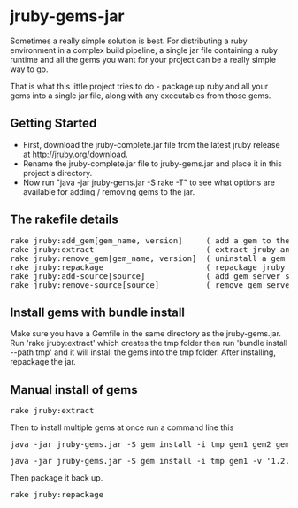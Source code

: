 # jruby-gems-jar

Sometimes a really simple solution is best. For distributing a ruby environment in a complex build pipeline,
a single jar file containing a ruby runtime and all the gems you want for your project 
can be a really simple way to go.

That is what this little project tries to do - package up ruby and all your gems into a single jar file, along with any executables from those gems.

## Getting Started

- First, download the jruby-complete.jar file from the latest jruby release at http://jruby.org/download.
- Rename the jruby-complete.jar file to jruby-gems.jar and place it in this project's directory.
- Now run "java -jar jruby-gems.jar -S rake -T" to see what options are available for adding / removing gems to the jar.


## The rakefile details
<pre>
rake jruby:add_gem[gem_name, version]     ( add a gem to the jruby-gems.jar file )
rake jruby:extract                        ( extract jruby and all the current gems into a tmp directory )
rake jruby:remove_gem[gem_name, version]  ( uninstall a gem from the jruby-gems.jar )
rake jruby:repackage                      ( repackage jruby and gems from tmp back into jruby-gems.jar )
rake jruby:add-source[source]             ( add gem server source )
rake jruby:remove-source[source]          ( remove gem server source )
</pre>

## Install gems with bundle install

Make sure you have a Gemfile in the same directory as the jruby-gems.jar. Run 'rake jruby:extract' which creates the tmp
folder then run 'bundle install --path tmp' and it will install the gems into the tmp folder. After installing, repackage the
jar.

## Manual install of gems

<pre>rake jruby:extract</pre>

Then to install multiple gems at once run a command line this
<pre>java -jar jruby-gems.jar -S gem install -i tmp gem1 gem2 gem3</pre>
<pre>java -jar jruby-gems.jar -S gem install -i tmp gem1 -v '1.2.3'</pre>

Then package it back up.
<pre>rake jruby:repackage</pre>

